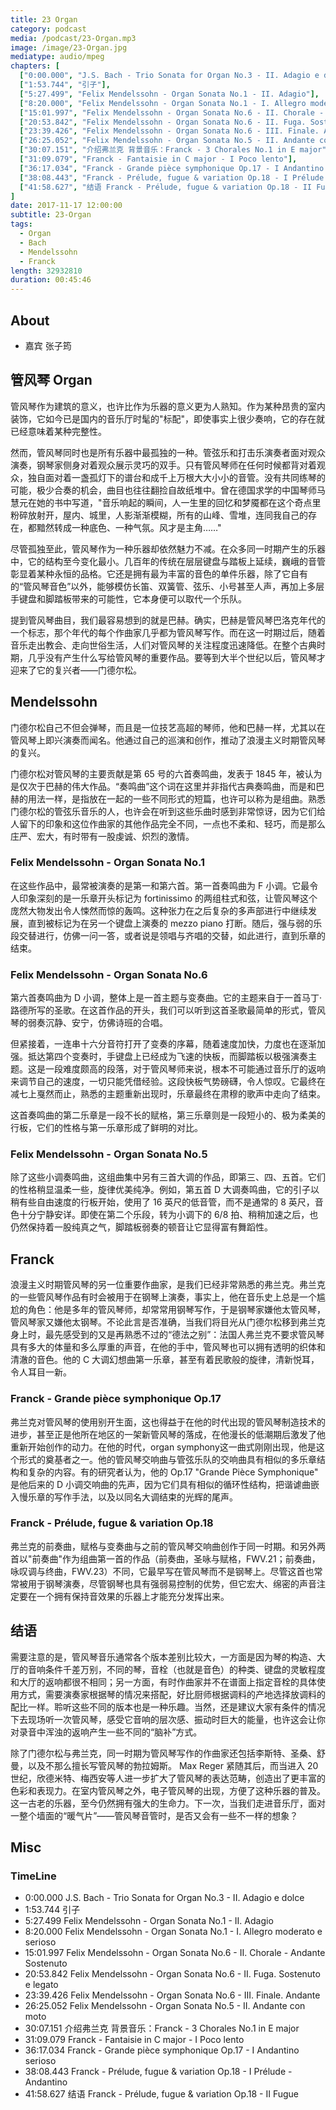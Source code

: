 ```yaml
---
title: 23 Organ
category: podcast
media: /podcast/23-Organ.mp3
image: /image/23-Organ.jpg
mediatype: audio/mpeg
chapters: [
  ["0:00.000", "J.S. Bach - Trio Sonata for Organ No.3 - II. Adagio e dolce"],
  ["1:53.744", "引子"],
  ["5:27.499", "Felix Mendelssohn - Organ Sonata No.1 - II. Adagio"],
  ["8:20.000", "Felix Mendelssohn - Organ Sonata No.1 - I. Allegro moderato e serioso"],
  ["15:01.997", "Felix Mendelssohn - Organ Sonata No.6 - II. Chorale - Andante Sostenuto"],
  ["20:53.842", "Felix Mendelssohn - Organ Sonata No.6 - II. Fuga. Sostenuto e legato"],
  ["23:39.426", "Felix Mendelssohn - Organ Sonata No.6 - III. Finale. Andante"],
  ["26:25.052", "Felix Mendelssohn - Organ Sonata No.5 - II. Andante con moto"],
  ["30:07.151", "介绍弗兰克 背景音乐：Franck - 3 Chorales No.1 in E major"],
  ["31:09.079", "Franck - Fantaisie in C major - I Poco lento"],
  ["36:17.034", "Franck - Grande pièce symphonique Op.17 - I Andantino serioso"],
  ["38:08.443", "Franck - Prélude, fugue & variation Op.18 - I Prélude - Andantino"],
  ["41:58.627", "结语 Franck - Prélude, fugue & variation Op.18 - II Fugue"],
]
date: 2017-11-17 12:00:00
subtitle: 23-Organ
tags:
  - Organ
  - Bach
  - Mendelssohn
  - Franck
length: 32932810
duration: 00:45:46
---
```

## About
- 嘉宾 张子筠

## 管风琴 Organ
管风琴作为建筑的意义，也许比作为乐器的意义更为人熟知。作为某种昂贵的室内装饰，它如今已是国内的音乐厅时髦的"标配"，即使事实上很少奏响，它的存在就已经意味着某种完整性。

然而，管风琴同时也是所有乐器中最孤独的一种。管弦乐和打击乐演奏者面对观众演奏，钢琴家侧身对着观众展示灵巧的双手。只有管风琴师在任何时候都背对着观众，独自面对着一盏孤灯下的谱台和成千上万根大大小小的音管。没有共同练琴的可能，极少合奏的机会，曲目也往往翻捡自故纸堆中。曾在德国求学的中国琴师马慧元在她的书中写道，"音乐响起的瞬间，人一生里的回忆和梦魇都在这个奇点里粉碎放射开，屋内、城里，人影渐渐模糊，所有的山峰、雪堆，连同我自己的存在，都黯然转成一种底色、一种气氛。风才是主角……"

尽管孤独至此，管风琴作为一种乐器却依然魅力不减。在众多同一时期产生的乐器中，它的结构至今变化最小。几百年的传统在层层键盘与踏板上延续，巍峨的音管彰显着某种永恒的品格。它还是拥有最为丰富的音色的单件乐器，除了它自有的“管风琴音色”以外，能够模仿长笛、双簧管、弦乐、小号甚至人声，再加上多层手键盘和脚踏板带来的可能性，它本身便可以取代一个乐队。

提到管风琴曲目，我们最容易想到的就是巴赫。确实，巴赫是管风琴巴洛克年代的一个标志，那个年代的每个作曲家几乎都为管风琴写作。而在这一时期过后，随着音乐走出教会、走向世俗生活，人们对管风琴的关注程度迅速降低。在整个古典时期，几乎没有产生什么写给管风琴的重要作品。要等到大半个世纪以后，管风琴才迎来了它的复兴者——门德尔松。

<!--more-->

## Mendelssohn
门德尔松自己不但会弹琴，而且是一位技艺高超的琴师，他和巴赫一样，尤其以在管风琴上即兴演奏而闻名。他通过自己的巡演和创作，推动了浪漫主义时期管风琴的复兴。

门德尔松对管风琴的主要贡献是第 65 号的六首奏鸣曲，发表于 1845 年，被认为是仅次于巴赫的伟大作品。“奏鸣曲”这个词在这里并非指代古典奏鸣曲，而是和巴赫的用法一样，是指放在一起的一些不同形式的短篇，也许可以称为是组曲。熟悉门德尔松的管弦乐音乐的人，也许会在听到这些乐曲时感到非常惊讶，因为它们给人留下的印象和这位作曲家的其他作品完全不同，一点也不柔和、轻巧，而是那么庄严、宏大，有时带有一股虔诚、炽烈的激情。

### Felix Mendelssohn - Organ Sonata No.1
在这些作品中，最常被演奏的是第一和第六首。第一首奏鸣曲为 F 小调。它最令人印象深刻的是一乐章开头标记为 fortinissimo 的两组柱式和弦，让管风琴这个庞然大物发出令人悚然而惊的轰鸣。这种张力在之后复杂的多声部进行中继续发展，直到被标记为在另一个键盘上演奏的 mezzo piano 打断。随后，强与弱的乐段交替进行，仿佛一问一答，或者说是领唱与齐唱的交替，如此进行，直到乐章的结束。
### Felix Mendelssohn - Organ Sonata No.6
第六首奏鸣曲为 D 小调，整体上是一首主题与变奏曲。它的主题来自于一首马丁·路德所写的圣歌。在这首作品的开头，我们可以听到这首圣歌最简单的形式，管风琴的弱奏沉静、安宁，仿佛诗班的合唱。

但紧接着，一连串十六分音符打开了变奏的序幕，随着速度加快，力度也在逐渐加强。抵达第四个变奏时，手键盘上已经成为飞速的快板，而脚踏板以极强演奏主题。这是一段难度颇高的段落，对于管风琴师来说，根本不可能通过音乐厅的返响来调节自己的速度，一切只能凭借经验。这段快板气势磅礴，令人惊叹。它最终在减七上戛然而止，熟悉的主题重新出现时，乐章最终在肃穆的歌声中走向了结束。

这首奏鸣曲的第二乐章是一段不长的赋格，第三乐章则是一段短小的、极为柔美的行板，它们的性格与第一乐章形成了鲜明的对比。
### Felix Mendelssohn - Organ Sonata No.5
除了这些小调奏鸣曲，这组曲集中另有三首大调的作品，即第三、四、五首。它们的性格稍显温柔一些，旋律优美纯净。例如，第五首 D 大调奏鸣曲，它的引子以稍有些自由速度的行板开始，使用了 16 英尺的低音管，而不是通常的 8 英尺，音色十分宁静安详。即使在第二个乐段，转为小调下的 6/8 拍、稍稍加速之后，也仍然保持着一股纯真之气，脚踏板弱奏的顿音让它显得富有舞蹈性。

## Franck
浪漫主义时期管风琴的另一位重要作曲家，是我们已经非常熟悉的弗兰克。弗兰克的一些管风琴作品有时会被用于在钢琴上演奏，事实上，他在音乐史上总是一个尴尬的角色：他是多年的管风琴师，却常常用钢琴写作，于是钢琴家嫌他太管风琴，管风琴家又嫌他太钢琴。不论此言是否准确，当我们将目光从门德尔松移到弗兰克身上时，最先感受到的又是再熟悉不过的“德法之别”：法国人弗兰克不要求管风琴具有多大的体量和多么厚重的声音，在他的手中，管风琴也可以拥有透明的织体和清澈的音色。他的 C 大调幻想曲第一乐章，甚至有着民歌般的旋律，清新悦耳，令人耳目一新。
### Franck - Grande pièce symphonique Op.17
弗兰克对管风琴的使用别开生面，这也得益于在他的时代出现的管风琴制造技术的进步，甚至正是他所在地区的一架新管风琴的落成，在他漫长的低潮期后激发了他重新开始创作的动力。在他的时代，organ symphony这一曲式刚刚出现，他是这个形式的奠基者之一。他的管风琴交响曲与管弦乐队的交响曲具有相似的多乐章结构和复杂的内容。有的研究者认为，他的 Op.17 "Grande Pièce Symphonique" 是他后来的 D 小调交响曲的先声，因为它们具有相似的循环性结构，把谐谑曲嵌入慢乐章的写作手法，以及以同名大调结束的光辉的尾声。
### Franck - Prélude, fugue & variation Op.18
弗兰克的前奏曲，赋格与变奏曲与之前的管风琴交响曲创作于同一时期。和另外两首以"前奏曲"作为组曲第一首的作品（前奏曲，圣咏与赋格，FWV.21；前奏曲，咏叹调与终曲，FWV.23）不同，它最早写在管风琴而不是钢琴上。尽管这首也常常被用于钢琴演奏，尽管钢琴也具有强弱易控制的优势，但它宏大、绵密的声音注定要在一个拥有保持音效果的乐器上才能充分发挥出来。

## 结语
需要注意的是，管风琴音乐通常各个版本差别比较大，一方面是因为琴的构造、大厅的音响条件千差万别，不同的琴，音栓（也就是音色）的种类、键盘的灵敏程度和大厅的返响都很不相同；另一方面，有时作曲家并不在谱面上指定音栓的具体使用方式，需要演奏家根据琴的情况来搭配，好比厨师根据调料的产地选择放调料的配比一样。聆听这些不同的版本也是一种乐趣。当然，还是建议大家有条件的情况下去现场听一次管风琴，感受它音响的层次感、振动时巨大的能量，也许这会让你对录音中浑浊的返响产生一些不同的“脑补”方式。

除了门德尔松与弗兰克，同一时期为管风琴写作的作曲家还包括李斯特、圣桑、舒曼，以及不那么擅长写管风琴的勃拉姆斯。 Max Reger 紧随其后，而当进入 20 世纪，欣德米特、梅西安等人进一步扩大了管风琴的表达范畴，创造出了更丰富的色彩和表现力。在室内管风琴之外，电子管风琴的出现，方便了这种乐器的普及。这一古老的乐器，至今仍然拥有强大的生命力。下一次，当我们走进音乐厅，面对一整个墙面的“暖气片”——管风琴音管时，是否又会有一些不一样的想象？

## Misc
### TimeLine
- 0:00.000 J.S. Bach - Trio Sonata for Organ No.3 - II. Adagio e dolce
- 1:53.744 引子
- 5:27.499 Felix Mendelssohn - Organ Sonata No.1 - II. Adagio
- 8:20.000 Felix Mendelssohn - Organ Sonata No.1 - I. Allegro moderato e serioso
- 15:01.997 Felix Mendelssohn - Organ Sonata No.6 - II. Chorale - Andante Sostenuto
- 20:53.842 Felix Mendelssohn - Organ Sonata No.6 - II. Fuga. Sostenuto e legato
- 23:39.426 Felix Mendelssohn - Organ Sonata No.6 - III. Finale. Andante
- 26:25.052 Felix Mendelssohn - Organ Sonata No.5 - II. Andante con moto
- 30:07.151 介绍弗兰克 背景音乐：Franck - 3 Chorales No.1 in E major
- 31:09.079 Franck - Fantaisie in C major - I Poco lento
- 36:17.034 Franck - Grande pièce symphonique Op.17 - I Andantino serioso
- 38:08.443 Franck - Prélude, fugue & variation Op.18 - I Prélude - Andantino
- 41:58.627 结语 Franck - Prélude, fugue & variation Op.18 - II Fugue